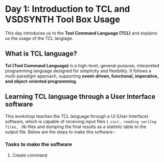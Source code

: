 
# Day 1: Introduction to TCL and VSDSYNTH Tool Box Usage
This day introduces us to the **Tool Command Language (TCL)** and explains us the usage of the TCL langiage.

## What is TCL language?
**Tcl (Tool Command Language)** is a high-level, general-purpose, interpreted programming language designed for simplicity and flexibility. It follows a multi-paradigm approach, supporting **event-driven, functional, imperative, and object-oriented programming**. 

## Learning TCL language through a User Interface software
This workshop teaches the TCL language through a UI (User Interface) software, which is capable of receiving input files (`.csv), reading verilog files, `.lib files and dumping the final results as a statistic table to the output file. Below are the steps to make this software:-

### Tasks to make the software
1. Create command

